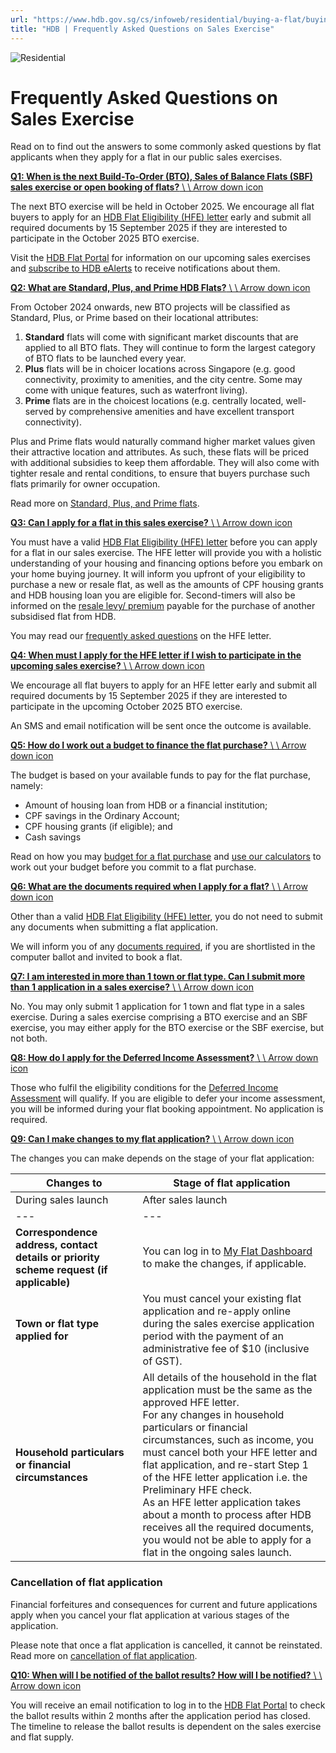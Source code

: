 ```yaml
---
url: "https://www.hdb.gov.sg/cs/infoweb/residential/buying-a-flat/buying-procedure-for-new-flats/modes-of-sale/faqs-for-sales-launch"
title: "HDB | Frequently Asked Questions on Sales Exercise"
---
```


![Residential](https://www.hdb.gov.sg/cs/infoweb/-/media/HDBContent/Images/General/residential-masthead.jpg)

# Frequently Asked Questions on Sales Exercise

Read on to find out the answers to some commonly asked questions by flat applicants when they apply for a flat in our public sales exercises.

[**Q1: When is the next Build-To-Order (BTO), Sales of Balance Flats (SBF) sales exercise or open booking of flats?** \\
\\
Arrow down icon](https://www.hdb.gov.sg/cs/infoweb/residential/buying-a-flat/buying-procedure-for-new-flats/modes-of-sale/faqs-for-sales-launch#QaWhenisthenextBuildToOrderBTOSalesofBalanceFlatsSBFsalesexerciseoropenbookingofflats-1)

The next BTO exercise will be held in October 2025. We encourage all flat buyers to apply for an [HDB Flat Eligibility (HFE) letter](https://www.hdb.gov.sg/cs/infoweb/residential/buying-a-flat/understanding-your-eligibility-and-housing-loan-options/application-for-an-hdb-flat-eligibility-hfe-letter) early and submit all required documents by 15 September 2025 if they are interested to participate in the October 2025 BTO exercise.

Visit the [HDB Flat Portal](https://homes.hdb.gov.sg/home/landing) for information on our upcoming sales exercises and [subscribe to HDB eAlerts](https://services2.hdb.gov.sg/webapp/BF08CESS/Index.jsp) to receive notifications about them.

[**Q2: What are Standard, Plus, and Prime HDB Flats?** \\
\\
Arrow down icon](https://www.hdb.gov.sg/cs/infoweb/residential/buying-a-flat/buying-procedure-for-new-flats/modes-of-sale/faqs-for-sales-launch#QaWhatareStandardPlusandPrimeHDBFlats-2)

From October 2024 onwards, new BTO projects will be classified as Standard, Plus, or Prime based on their locational attributes:

1. **Standard** flats will come with significant market discounts that are applied to all BTO flats. They will continue to form the largest category of BTO flats to be launched every year.
2. **Plus** flats will be in choicer locations across Singapore (e.g. good connectivity, proximity to amenities, and the city centre. Some may come with unique features, such as waterfront living).
3. **Prime** flats are in the choicest locations (e.g. centrally located, well-served by comprehensive amenities and have excellent transport connectivity).

Plus and Prime flats would naturally command higher market values given their attractive location and attributes. As such, these flats will be priced with additional subsidies to keep them affordable. They will also come with tighter resale and rental conditions, to ensure that buyers purchase such flats primarily for owner occupation.

Read more on [Standard, Plus, and Prime flats](https://www.hdb.gov.sg/cs/infoweb/residential/buying-a-flat/finding-a-flat/standard-plus-and-prime-housing-models).

[**Q3: Can I apply for a flat in this sales exercise?** \\
\\
Arrow down icon](https://www.hdb.gov.sg/cs/infoweb/residential/buying-a-flat/buying-procedure-for-new-flats/modes-of-sale/faqs-for-sales-launch#QaCanIapplyforaflatinthissalesexercise-3)

You must have a valid [HDB Flat Eligibility (HFE) letter](https://www.hdb.gov.sg/cs/infoweb/residential/buying-a-flat/understanding-your-eligibility-and-housing-loan-options/application-for-an-hdb-flat-eligibility-hfe-letter) before you can apply for a flat in our sales exercise. The HFE letter will provide you with a holistic understanding of your housing and financing options before you embark on your home buying journey. It will inform you upfront of your eligibility to purchase a new or resale flat, as well as the amounts of CPF housing grants and HDB housing loan you are eligible for. Second-timers will also be informed on the [resale levy/ premium](https://www.hdb.gov.sg/cs/infoweb/residential/buying-a-flat/conditions-after-buying?anchor=resale-levy) payable for the purchase of another subsidised flat from HDB.

You may read our [frequently asked questions](https://www.hdb.gov.sg/cs/infoweb/hdb-flat-portal/HFE/get-help) on the HFE letter.

[**Q4: When must I apply for the HFE letter if I wish to participate in the upcoming sales exercise?** \\
\\
Arrow down icon](https://www.hdb.gov.sg/cs/infoweb/residential/buying-a-flat/buying-procedure-for-new-flats/modes-of-sale/faqs-for-sales-launch#QaWhenmustIapplyfortheHFEletterifIwishtoparticipateintheupcomingsalesexercise-4)

We encourage all flat buyers to apply for an HFE letter early and submit all required documents by 15 September 2025 if they are interested to participate in the upcoming October 2025 BTO exercise.

An SMS and email notification will be sent once the outcome is available.

[**Q5: How do I work out a budget to finance the flat purchase?** \\
\\
Arrow down icon](https://www.hdb.gov.sg/cs/infoweb/residential/buying-a-flat/buying-procedure-for-new-flats/modes-of-sale/faqs-for-sales-launch#QaHowdoIworkoutabudgettofinancetheflatpurchase-5)

The budget is based on your available funds to pay for the flat purchase, namely:

- Amount of housing loan from HDB or a financial institution;
- CPF savings in the Ordinary Account;
- CPF housing grants (if eligible); and
- Cash savings

Read on how you may [budget for a flat purchase](https://www.hdb.gov.sg/cs/infoweb/residential/buying-a-flat/working-out-your-flat-budget) and [use our calculators](https://homes.hdb.gov.sg/home/calculator) to work out your budget before you commit to a flat purchase.

[**Q6: What are the documents required when I apply for a flat?** \\
\\
Arrow down icon](https://www.hdb.gov.sg/cs/infoweb/residential/buying-a-flat/buying-procedure-for-new-flats/modes-of-sale/faqs-for-sales-launch#QaWhatarethedocumentsrequiredwhenIapplyforaflat-6)

Other than a valid [HDB Flat Eligibility (HFE) letter](https://www.hdb.gov.sg/cs/infoweb/residential/buying-a-flat/understanding-your-eligibility-and-housing-loan-options/application-for-an-hdb-flat-eligibility-hfe-letter), you do not need to submit any documents when submitting a flat application.

We will inform you of any [documents required](https://www.hdb.gov.sg/cs/infoweb/residential/buying-a-flat/buying-procedure-for-new-flats/booking-of-flat?anchor=documents-required), if you are shortlisted in the computer ballot and invited to book a flat.

[**Q7: I am interested in more than 1 town or flat type. Can I submit more than 1 application in a sales exercise?** \\
\\
Arrow down icon](https://www.hdb.gov.sg/cs/infoweb/residential/buying-a-flat/buying-procedure-for-new-flats/modes-of-sale/faqs-for-sales-launch#QaIaminterestedinmorethanatownorflattypeCanIsubmitmorethanaapplicationinasalesexercise-7)

No. You may only submit 1 application for 1 town and flat type in a sales exercise. During a sales exercise comprising a BTO exercise and an SBF exercise, you may either apply for the BTO exercise or the SBF exercise, but not both.

[**Q8: How do I apply for the Deferred Income Assessment?** \\
\\
Arrow down icon](https://www.hdb.gov.sg/cs/infoweb/residential/buying-a-flat/buying-procedure-for-new-flats/modes-of-sale/faqs-for-sales-launch#QaHowdoIapplyfortheDeferredIncomeAssessment-8)

Those who fulfil the eligibility conditions for the [Deferred Income Assessment](https://www.hdb.gov.sg/cs/infoweb/residential/buying-a-flat/buying-procedure-for-new-flats/booking-of-flat?anchor=deferred-income) will qualify. If you are eligible to defer your income assessment, you will be informed during your flat booking appointment. No application is required.

[**Q9: Can I make changes to my flat application?** \\
\\
Arrow down icon](https://www.hdb.gov.sg/cs/infoweb/residential/buying-a-flat/buying-procedure-for-new-flats/modes-of-sale/faqs-for-sales-launch#QaCanImakechangestomyflatapplication-9)

The changes you can make depends on the stage of your flat application:

| Changes to | Stage of flat application |
| --- | --- |
| During sales launch | After sales launch |
| --- | --- |
| **Correspondence address, contact details or priority scheme request (if applicable)** | You can log in to [My Flat Dashboard](https://services2.hdb.gov.sg/web/bp28/TimeLine/my-flat-dashboard) to make the changes, if applicable. |
| **Town or flat type applied for** | You must cancel your existing flat application and re-apply online during the sales exercise application period with the payment of an administrative fee of $10 (inclusive of GST). | You cannot change the town/ flat type you applied for. |
| **Household particulars or financial circumstances** | All details of the household in the flat application must be the same as the approved HFE letter.<br>For any changes in household particulars or financial circumstances, such as income, you must cancel both your HFE letter and flat application, and re-start Step 1 of the HFE letter application i.e. the Preliminary HFE check.<br>As an HFE letter application takes about a month to process after HDB receives all the required documents, you would not be able to apply for a flat in the ongoing sales launch. | Please contact us via [MyRequest@HDB](https://services2.hdb.gov.sg/webapp/BE15AWMyRequest/BE15PMain). If the changes render you ineligible to continue with the flat purchase, your flat application will be cancelled. The [usual financial forfeitures and consequences for the cancellation](https://www.hdb.gov.sg/cs/infoweb/residential/buying-a-flat/buying-procedure-for-new-flats/application?anchor=cancellation) will apply, depending on the stage of the application at the time of the cancellation. |

### Cancellation of flat application

Financial forfeitures and consequences for current and future applications apply when you cancel your flat application at various stages of the application.

Please note that once a flat application is cancelled, it cannot be reinstated. Read more on [cancellation of flat application](https://www.hdb.gov.sg/cs/infoweb/residential/buying-a-flat/buying-procedure-for-new-flats/application?anchor=cancellation).

[**Q10: When will I be notified of the ballot results? How will I be notified?** \\
\\
Arrow down icon](https://www.hdb.gov.sg/cs/infoweb/residential/buying-a-flat/buying-procedure-for-new-flats/modes-of-sale/faqs-for-sales-launch#QaaWhenwillIbenotifiedoftheballotresultsHowwillIbenotified-10)

You will receive an email notification to log in to the [HDB Flat Portal](https://homes.hdb.gov.sg/home/) to check the ballot results within 2 months after the application period has closed. The timeline to release the ballot results is dependent on the sales exercise and flat supply.